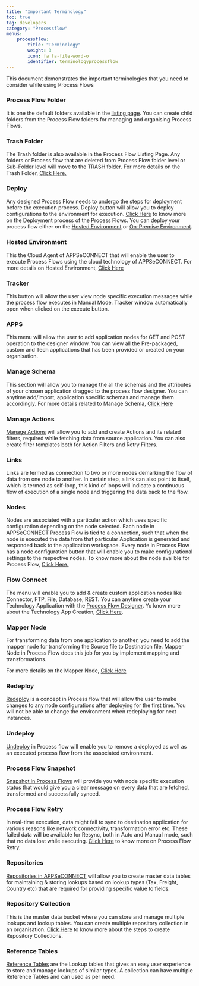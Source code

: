 ```yaml
---
title: "Important Terminology"
toc: true
tag: developers
category: "Processflow"
menus: 
    processflow:
        title: "Terminology"
        weight: 3
        icon: fa fa-file-word-o
        identifier: terminologyprocessflow
---
```

This document demonstrates the important terminologies that you need to consider while using Process Flows 

### Process Flow Folder
It is one the default folders available in the [listing page](/processflow/processflow-listing-page/#process-flow-folder). You can create child folders from the Process Flow folders for managing and organising Process Flows. 

### Trash Folder
The Trash folder is also available in the Process Flow Listing Page. Any folders or Process flow 
that are deleted from Process Flow folder level or Sub-Folder level will move to the TRASH folder. For more details on the Trash Folder, [Click Here.](/processflow/processflow-listing-page/#trash-folder)

### Deploy
Any designed Process Flow needs to undergo the steps for deployment before the execution process. 
Deploy button will allow you to deploy configurations to the environment for execution. [Click Here](/processflow/deploying-and-executing-processfloww/#deploying-process-flows-to-environment) to know more on the Deployment process of the Process Flows.
You can deploy your process flow either on the [Hosted Environment](/processflow/deploying-and-executing-processfloww/#deploy-process-flows-hosted-environment) or [On-Premise Environment](/processflow/deploying-and-executing-processfloww/#deploy-process-flows-on-premise-environment).

### Hosted Environment
This the Cloud Agent of APPSeCONNECT that will enable the user to execute Process Flows using the cloud technology of APPSeCONNECT. For more details on Hosted Environment, [Click Here](/deployment/Environment-Management/#hosted) 

### Tracker 
This button will allow the user view node specific execution messages while the process flow executes in Manual Mode. Tracker window automatically open when clicked on the execute button. 

### APPS 
This menu will allow the user to add application nodes for GET and POST operation to the designer window. 
You can view all the Pre-packaged, custom and Tech applications that has been provided or created on your 
organisation. 

### Manage Schema
This section will allow you to manage the all the schemas and the attributes of your chosen application dragged to the process flow designer. You can anytime add/import, application specific schemas and manage them accordingly.
For more details related to Manage Schema, [Click Here](/processflow/adding-schema-actions/)

### Manage Actions
[Manage Actions](/processflow/manage-actions-actionfilters-errorfilters/) will allow you to add and create Actions and its related filters, required while fetching data from source application. 
You can also create filter templates both for Action Filters and Retry Filters. 


### Links
Links are termed as connection to two or more nodes demarking the flow of data from one node to another. 
In certain step, a link can also point to itself, which is termed as self-loop, this kind of loops will indicate a continuous flow of execution of a single node and triggering the data back to the flow. 

 
### Nodes
Nodes are associated with a particular action which uses specific configuration depending on the 
node selected. Each node in APPSeCONNECT Process Flow is tied to a connection, such that when the node 
is executed the data from that particular Application is generated and responded back to the application 
workspace. Every node in Process Flow has a node configuration button that will enable you to make configurational settings to the respective nodes. 
To know more about the node availble for Process Flow, [Click Here.](/processflow/processflow-nodes-and-links/)

 
### Flow Connect
The menu will enable you to add & create custom application nodes like Connector, FTP, File, Database, REST. You can anytime create your Technology Application with the [Process Flow Designer](/processflow/designer-processflow/).
Yo know more about the Technology App Creation, [Click Here](/processflow/technology-app-creation-using-processflow/).

### Mapper Node
For transforming data from one application to another, you need to add the mapper node for transforming 
the Source file to Destination file. Mapper Node in Process Flow does this job for you by implement
 mapping and transformations. 

For more details on the Mapper Node, [Click Here](/processflow/working-with-mapper/)

 
### Redeploy
[Redeploy](/processflow/redeploying-processflow/) is a concept in Process flow that will allow the user to make changes to any node configurations 
after deploying for the first time. You will not be able to change the environment when redeploying for 
next instances. 

 

### Undeploy
[Undeploy](/processflow/deploying-and-executing-processfloww/#undeploy-process-flow-from-environment) in Process flow will enable you to remove a deployed as well as an executed process flow from 
the associated environment. 

 
### Process Flow Snapshot
[Snapshot in Process Flows](/processflow/snapshot-processflow/) will provide you with node specific execution status that would give you a 
clear message on every data that are fetched, transformed and successfully synced. 

 

### Process Flow Retry
In real-time execution, data might fail to sync to destination application for various reasons like 
network connectivity, transformation error etc. These failed data will be available for Resync, 
both in Auto and Manual mode, such that no data lost while executing. [Click Here](/processflow/retry-processflow/) to know more on Process Flow Retry.

 

### Repositories
[Repositories in APPSeCONNECT](/processflow/Lookup-repository-masterdata/) will allow you to create master data tables for maintaining & storing lookups 
based on lookup types (Tax, Freight, Country etc)  that are required for providing specific value to fields. 

 
### Repository Collection
This is the master data bucket where you can store and manage multiple lookups and lookup tables. 
You can create multiple repository collection in an organisation. [Click Here](/processflow/Lookup-repository-masterdata/#steps-to-create-repository-collections) to know more about the steps to create Repository Collections.

 
### Reference Tables
[Reference Tables](/processflow/Lookup-repository-masterdata/#reference-tables) are the Lookup tables that gives an easy user experience to store 
and manage lookups of similar types. A collection can have multiple Reference Tables and 
can used as per need. 